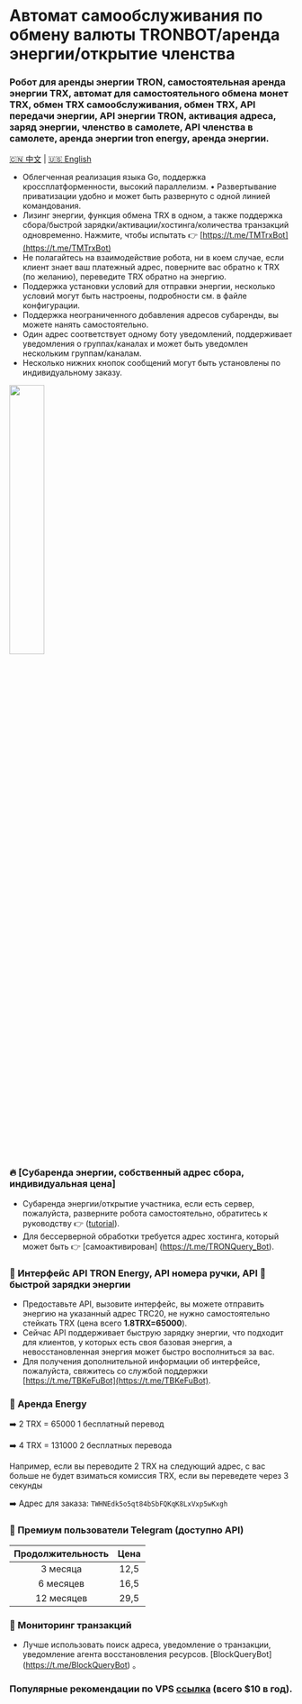 # Автомат самообслуживания по обмену валюты TRONBOT/аренда энергии/открытие членства

### Робот для аренды энергии TRON, самостоятельная аренда энергии TRX, автомат для самостоятельного обмена монет TRX, обмен TRX самообслуживания, обмен TRX, API передачи энергии, API энергии TRON, активация адреса, заряд энергии, членство в самолете, API членства в самолете, аренда энергии tron energy, аренда энергии.

[🇨🇳 中文](./README.md) | [🇺🇸 English](./README.en.md)

* Облегченная реализация языка Go, поддержка кроссплатформенности, высокий параллелизм.
• Развертывание приватизации удобно и может быть развернуто с одной линией командования.
* Лизинг энергии, функция обмена TRX в одном, а также поддержка сбора/быстрой зарядки/активации/хостинга/количества транзакций одновременно. Нажмите, чтобы испытать 👉 [https://t.me/TMTrxBot](https://t.me/TMTrxBot)
* Не полагайтесь на взаимодействие робота, ни в коем случае, если клиент знает ваш платежный адрес, поверните вас обратно к TRX (по желанию), переведите TRX обратно на энергию.
* Поддержка установки условий для отправки энергии, несколько условий могут быть настроены, подробности см. в файле конфигурации.
* Поддержка неограниченного добавления адресов субаренды, вы можете нанять самостоятельно.
* Один адрес соответствует одному боту уведомлений, поддерживает уведомления о группах/каналах и может быть уведомлен нескольким группам/каналам.
* Несколько нижних кнопок сообщений могут быть установлены по индивидуальному заказу.

<img src="https://github.com/user-attachments/assets/46443890-3043-40c4-98ae-27087ea34261" width="35%">

### 🔥 [Субаренда энергии, собственный адрес сбора, индивидуальная цена]
* Субаренда энергии/открытие участника, если есть сервер, пожалуйста, разверните робота самостоятельно, обратитесь к руководству 👉 ([tutorial](./INSTALL.md)).
* Для бессерверной обработки требуется адрес хостинга, который может быть 👉 [самоактивирован] (https://t.me/TRONQuery_Bot).

### 🤝 Интерфейс API TRON Energy, API номера ручки, API 🔋 быстрой зарядки энергии
* Предоставьте API, вызовите интерфейс, вы можете отправить энергию на указанный адрес TRC20, не нужно самостоятельно стейкать TRX (цена всего **1.8TRX=65000**).
* Сейчас API поддерживает быструю зарядку энергии, что подходит для клиентов, у которых есть своя базовая энергия, а невосстановленная энергия может быстро восполниться за вас.
* Для получения дополнительной информации об интерфейсе, пожалуйста, свяжитесь со службой поддержки [https://t.me/TBKeFuBot](https://t.me/TBKeFuBot).

### 🔋 Аренда Energy 
➡️ 2 TRX = 65000 1 бесплатный перевод

➡️ 4 TRX = 131000 2 бесплатных перевода

Например, если вы переводите 2 TRX на следующий адрес, с вас больше не будет взиматься комиссия TRX, если вы переведете через 3 секунды

➡️ Адрес для заказа:
`TWHNEdk5o5qt84bSbFQKqK8LxVxp5wKxgh`

### 🎁 Премиум пользователи Telegram (доступно API)

| Продолжительность | Цена |
|:-----:|:-----:|
| 3 месяца | 12,5 |
| 6 месяцев | 16,5 |
| 12 месяцев | 29,5 |

### 🌈 Мониторинг транзакций
* Лучше использовать поиск адреса, уведомление о транзакции, уведомление агента восстановления ресурсов. [BlockQueryBot] (https://t.me/BlockQueryBot) 。

### Популярные рекомендации по VPS [ссылка](./RACKNERD.md) (всего $10 в год).
